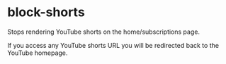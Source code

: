 # block-shorts

Stops rendering YouTube shorts on the home/subscriptions page.

If you access any YouTube shorts URL you will be redirected back to the YouTube homepage.